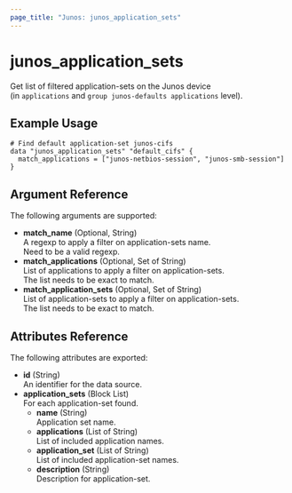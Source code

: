 ```yaml
---
page_title: "Junos: junos_application_sets"
---
```


# junos_application_sets

Get list of filtered application-sets on the Junos device  
(in `applications` and `group junos-defaults applications` level).

## Example Usage

```hcl
# Find default application-set junos-cifs 
data "junos_application_sets" "default_cifs" {
  match_applications = ["junos-netbios-session", "junos-smb-session"]
}
```

## Argument Reference

The following arguments are supported:

- **match_name** (Optional, String)  
  A regexp to apply a filter on application-sets name.  
  Need to be a valid regexp.
- **match_applications** (Optional, Set of String)  
  List of applications to apply a filter on application-sets.  
  The list needs to be exact to match.
- **match_application_sets** (Optional, Set of String)  
  List of application-sets to apply a filter on application-sets.  
  The list needs to be exact to match.

## Attributes Reference

The following attributes are exported:

- **id** (String)  
  An identifier for the data source.
- **application_sets** (Block List)  
  For each application-set found.
  - **name** (String)  
    Application set name.
  - **applications** (List of String)  
    List of included application names.
  - **application_set** (List of String)  
    List of included application-set names.
  - **description** (String)  
    Description for application-set.
